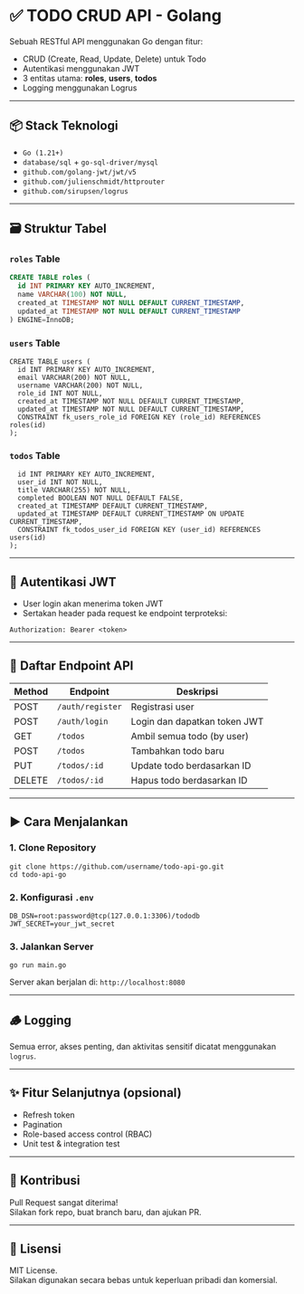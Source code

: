 # ✅ TODO CRUD API - Golang

Sebuah RESTful API menggunakan Go dengan fitur:

- CRUD (Create, Read, Update, Delete) untuk Todo
- Autentikasi menggunakan JWT
- 3 entitas utama: **roles**, **users**, **todos**
- Logging menggunakan Logrus

---

## 📦 Stack Teknologi

- `Go (1.21+)`
- `database/sql` + `go-sql-driver/mysql`
- `github.com/golang-jwt/jwt/v5`
- `github.com/julienschmidt/httprouter`
- `github.com/sirupsen/logrus`

---

## 🗃️ Struktur Tabel

### `roles` Table


```.sql
CREATE TABLE roles (
  id INT PRIMARY KEY AUTO_INCREMENT,
  name VARCHAR(100) NOT NULL,
  created_at TIMESTAMP NOT NULL DEFAULT CURRENT_TIMESTAMP,
  updated_at TIMESTAMP NOT NULL DEFAULT CURRENT_TIMESTAMP
) ENGINE=InnoDB;

```

### `users` Table

```
CREATE TABLE users (
  id INT PRIMARY KEY AUTO_INCREMENT,
  email VARCHAR(200) NOT NULL,
  username VARCHAR(200) NOT NULL,
  role_id INT NOT NULL,
  created_at TIMESTAMP NOT NULL DEFAULT CURRENT_TIMESTAMP,
  updated_at TIMESTAMP NOT NULL DEFAULT CURRENT_TIMESTAMP,
  CONSTRAINT fk_users_role_id FOREIGN KEY (role_id) REFERENCES roles(id)
);
```

### `todos` Table

```CREATE TABLE todos (
  id INT PRIMARY KEY AUTO_INCREMENT,
  user_id INT NOT NULL,
  title VARCHAR(255) NOT NULL,
  completed BOOLEAN NOT NULL DEFAULT FALSE,
  created_at TIMESTAMP DEFAULT CURRENT_TIMESTAMP,
  updated_at TIMESTAMP DEFAULT CURRENT_TIMESTAMP ON UPDATE CURRENT_TIMESTAMP,
  CONSTRAINT fk_todos_user_id FOREIGN KEY (user_id) REFERENCES users(id)
);
```

---

## 🔐 Autentikasi JWT

- User login akan menerima token JWT
- Sertakan header pada request ke endpoint terproteksi:


```Authorization: Bearer <token>```

---

## 🚀 Daftar Endpoint API

| Method | Endpoint         | Deskripsi                      |
|--------|------------------|--------------------------------|
| POST   | `/auth/register` | Registrasi user                |
| POST   | `/auth/login`    | Login dan dapatkan token JWT   |
| GET    | `/todos`         | Ambil semua todo (by user)     |
| POST   | `/todos`         | Tambahkan todo baru            |
| PUT    | `/todos/:id`     | Update todo berdasarkan ID     |
| DELETE | `/todos/:id`     | Hapus todo berdasarkan ID      |

---

## ▶️ Cara Menjalankan

### 1. Clone Repository

```
git clone https://github.com/username/todo-api-go.git
cd todo-api-go
```

### 2. Konfigurasi `.env`

```
DB_DSN=root:password@tcp(127.0.0.1:3306)/tododb
JWT_SECRET=your_jwt_secret
```

### 3. Jalankan Server

```
go run main.go
```

Server akan berjalan di: `http://localhost:8080`

---

## 🪵 Logging

Semua error, akses penting, dan aktivitas sensitif dicatat menggunakan `logrus`.

---

## ✨ Fitur Selanjutnya (opsional)

- Refresh token
- Pagination
- Role-based access control (RBAC)
- Unit test & integration test

---

## 🤝 Kontribusi

Pull Request sangat diterima!  
Silakan fork repo, buat branch baru, dan ajukan PR.

---

## 📄 Lisensi

MIT License.  
Silakan digunakan secara bebas untuk keperluan pribadi dan komersial.

